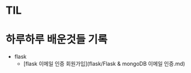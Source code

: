 # TIL

하루하루 배운것들 기록
======================

+ flask
  - [flask 이메일 인증 회원가입](flask/Flask & mongoDB 이메일 인증.md)
